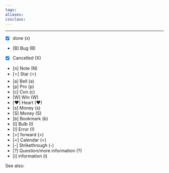 ```yaml
---
tags: 
aliases:
cssclass: 
---
```


---
- [x] done (x)
- [B] Bug (B)
- [X] Cancelled (X)
- [n] Note (N)
- [⭐] Star (⭐)
- [a] Bell (a)
- [p] Pro (p)
- [c] Con (c)
- [W] Win (W)
- [❤] Heart (❤)
- [s] Money (s)
- [S] Money (S)
- [b] Bookmark (b)
- [I] Bulb (I)
- [!] Error (!)               
- [>] forward (>)
- [<] Calendar (<)
- [-] Strikethrough (-)  
- [?] Question/more information (?)  
- [i] information (i)  


See also:

